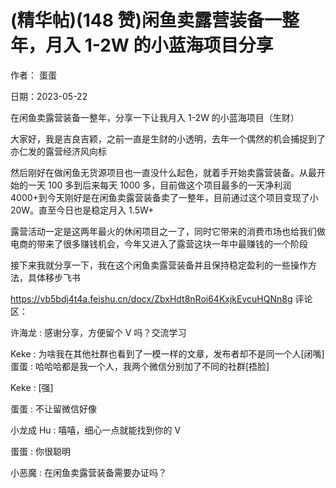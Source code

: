 
# (精华帖)(148 赞)闲鱼卖露营装备一整年，月入 1-2W 的小蓝海项目分享

作者：  蛋蛋

日期：2023-05-22

在闲鱼卖露营装备一整年，分享一下让我月入 1-2W 的小蓝海项目（生财）

大家好，我是吉良吉颖，之前一直是生财的小透明，去年一个偶然的机会捕捉到了亦仁发的露营经济风向标

然后刚好在做闲鱼无货源项目也一直没什么起色，就着手开始卖露营装备。从最开始的一天 100 多到后来每天 1000 多，目前做这个项目最多的一天净利润 4000+到今天刚好是在闲鱼卖露营装备卖了一整年，目前通过这个项目变现了小 20W。直至今日也是稳定月入 1.5W+

露营活动一定是这两年最火的休闲项目之一了，同时它带来的消费市场也给我们做电商的带来了很多赚钱机会，今年又进入了露营这块一年中最赚钱的一个阶段

接下来我就分享一下，我在这个闲鱼卖露营装备并且保持稳定盈利的一些操作方法，具体移步飞书

https://vb5bdj4t4a.feishu.cn/docx/ZbxHdt8nRoi64KxjkEvcuHQNn8g 评论区：

许海龙 : 感谢分享，方便留个 V 吗？交流学习

Keke : 为啥我在其他社群也看到了一模一样的文章，发布者却不是同一个人[闭嘴] 蛋蛋 : 哈哈哈都是我一个人，我两个微信分别加了不同的社群[捂脸]

Keke : [强]

蛋蛋 : 不让留微信好像

小龙成 Hu : 嘻嘻，细心一点就能找到你的 V

蛋蛋 : 你很聪明

小恶魔 : 在闲鱼卖露营装备需要办证吗？

 

 
